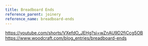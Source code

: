 ```yaml
---
title: Breadboard Ends
reference_parent: joinery
reference_name: breadboard-ends
---
```

https://youtube.com/shorts/VXefdO_JEHg?si=wZnAU9D2fjCcg5OB
https://www.woodcraft.com/blog_entries/breadboard-ends